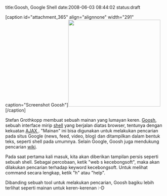 title:Goosh, Google Shell
date:2008-06-03 08:44:02
status:draft

[caption id="attachment_365" align="alignnone" width="291" caption="Screenshot Goosh"]<img class="size-full wp-image-365" src="http://kecebongsoft.files.wordpress.com/2008/06/goosh.jpg" alt="" width="291" height="275" />[/caption]

Stefan Grothkopp membuat sebuah mainan yang lumayan keren. <a href="http://goosh.org/">Goosh</a>, sebuah interface mirip <a href="http://en.wikipedia.org/wiki/Shell_%28computing%29">shell</a> yang berjalan diatas browser, tentunya dengan kekuatan <a href="http://en.wikipedia.org/wiki/Ajax_%28programming%29">AJAX </a>. "Mainan" ini bisa digunakan untuk melakukan pencarian pada situs Google (news, feed, video, blog) dan ditampilkan dalam bentuk teks, seperti shell pada umumnya. Selain Google, Goosh juga mendukung pencarian <a href="http://en.wikipedia.org/wiki/Wiki">wiki</a>.<!--more-->

Pada saat pertama kali masuk, kita akan diberikan tampilan persis seperti sebuah shell. Sebagai percobaan, ketik "web s kecebongsoft", maka akan dilakukan pencarian terhadap keyword kecebongsoft. Untuk melihat command secara lengkap, ketik "h" atau "help".

Dibanding sebuah tool untuk melakukan pencarian, Goosh bagiku lebih terlihat seperti mainan untuk keren-kerenan :-D